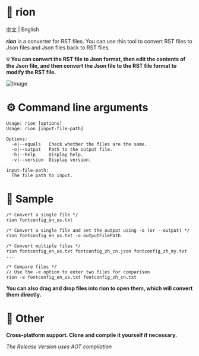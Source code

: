 # 📖 rion

[中文](README_CN.MD) | English

***rion*** is a converter for RST files.  You can use this tool to convert RST files to Json files and Json files back to RST files.

**💡 You can convert the RST file to Json format, then edit the contents of the Json file, and then convert the Json file to the RST file format to modify the RST file.**

![Image](demo.gif)

# ⚙ Command line arguments
```
Usage: rion [options]
Usage: rion [input-file-path]

Options:
  -e|--equals   Check whether the files are the same.
  -o|--output   Path to the output file.
  -h|--help     Display help.
  -v|--version  Display version.

input-file-path:
  The file path to input.
```

# 🚀 Sample

```
/* Convert a single file */
rion fontconfig_en_us.txt
```

```
/* Convert a single file and set the output using -o (or --output) */
rion fontconfig_en_us.txt -o outputFilePath
```

```
/* Convert multiple files */
rion fontconfig_en_us.txt fontconfig_zh_cn.json fontconfig_zh_my.txt ...
```

```
/* Compare files */
// Use the -e option to enter two files for comparison
rion -e fontconfig_en_us.txt fontconfig_zh_cn.txt
```

**You can also drag and drop files into rion to open them, which will convert them directly.**

# 🔖 Other

**Cross-platform support. Clone and compile it yourself if necessary.**

*The Release Version uses AOT compilation*
